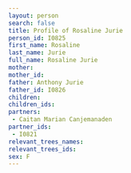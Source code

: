 ```yaml
---
layout: person
search: false
title: Profile of Rosaline Jurie
person_id: I0825
first_name: Rosaline
last_name: Jurie
full_name: Rosaline Jurie
mother: 
mother_id: 
father: Anthony Jurie
father_id: I0826
children:
children_ids:
partners:
 - Caitan Marian Canjemanaden
partner_ids:
 - I0821
relevant_trees_names:
relevant_trees_ids:
sex: F
---
```


